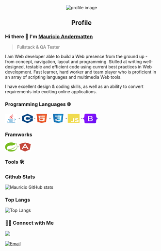 

<!--
**mauriander/mauriander** is a ✨ _special_ ✨ repository because its `README.md` (this file) appears on your GitHub profile.

Here are some ideas to get you started:

- 🔭 I’m currently working on ...
- 🌱 I’m currently learning ...
- 👯 I’m looking to collaborate on ...
- 🤔 I’m looking for help with ...
- 💬 Ask me about ...
- 📫 How to reach me: ...
- 😄 Pronouns: ...
- ⚡ Fun fact: ...
-->
<p align="center">
 <img width="100px" src="https://drive.google.com/file/d/1cZHfTQctMej30fYZAikZVsQhOST-xYwS/view?usp=drive_link" align="center" alt="profile image" />
 <h2 align="center">Profile</h2>
</p>


### Hi there 👋 I'm [Mauricio Andermatten](https://maurianderc51.000webhostapp.com/index.html)
> Fullstack & QA Tester




<div>
 <p>
I am Web developer able to build a Web presence from the ground up - from concept, navigation, layout and programming. Skilled at writing well-designed, testable and efficient code using current best practices in Web development. Fast learner, hard worker and team player who is proficient in an array of scripting languages and multimedia Web tools.

I have excellent design & coding skills, as well as an ability to convert requirements into exciting online applications.
</p>
</div>

### Programming Languages 🌐

 <img align="center" alt="Java" height="30" width="40" src="https://raw.githubusercontent.com/devicons/devicon/master/icons/java/java-original.svg"> - <img align="center" alt="C++" height="30" width="40" src="https://raw.githubusercontent.com/devicons/devicon/master/icons/cplusplus/cplusplus-plain.svg">-<img align="center" alt="HTML" height="30" width="40" src="https://raw.githubusercontent.com/devicons/devicon/master/icons/html5/html5-original.svg"> - <img align="center" alt="CSS" height="30" width="40" src="https://raw.githubusercontent.com/devicons/devicon/master/icons/css3/css3-original.svg"> -<img align="center" alt="JS" height="30" width="40" src="https://raw.githubusercontent.com/devicons/devicon/master/icons/javascript/javascript-plain.svg"> -<img align="center" alt="Bootstrap" height="40" width="50" src="https://raw.githubusercontent.com/devicons/devicon/master/icons/bootstrap/bootstrap-original.svg">  


### Framworks 
<img align="center" alt="Spring" height="30" width="40" src="https://raw.githubusercontent.com/devicons/devicon/master/icons/spring/spring-original.svg">-<img align="center" alt="Angular" height="30" width="40" src="https://raw.githubusercontent.com/devicons/devicon/master/icons/angularjs/angularjs-plain.svg">



 
### Tools 🛠️


### Github Stats

![Mauricio GitHub stats](https://github-readme-stats.vercel.app/api?username=mauriander&count_private=true&custom_title=Mauricio&nbsp;GitHub&nbsp;Stats&bg_color=100,5b4f51,fffff9&title_color=fff&text_color=fff)

### Top Langs
<img src="https://github-readme-stats.vercel.app/api/top-langs/?username=mauriander&layout=compact&custom_title=Lenguajes%20más%20utilizados%20⌨️&bg_color=100,5b4f51,fffff9&title_color=fff&text_color=fff" alt="Top Langs">


<h3> 🤝🏻 Connect with Me </h3>

<p align="center">

<a href="ttps://www.linkedin.com/in/mauricio-andermatten-a1b715bb/" target="_blank"><img src="https://img.shields.io/badge/-LinkedIn-%230077B5?style=for-the-badge&logo=linkedin&logoColor=white" target="_blank"></a>

<a href="mailto:maurianderit@gmail.com"><img alt="Email" src="https://img.shields.io/badge/Email-maurianderit@gmail.com-blue?style=flat&logo=gmail"></a>
</p>


